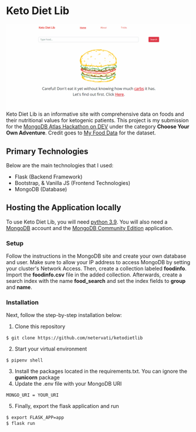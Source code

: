 # Keto Diet Lib
![alt text](https://raw.githubusercontent.com/netervati/ketodietlib/main/demo/demosite.gif)
Keto Diet Lib is an informative site with comprehensive data on foods and their nutritional values for ketogenic patients. This project is my submission for the [MongoDB Atlas Hackathon on DEV](https://dev.to/devteam/announcing-the-mongodb-atlas-hackathon-on-dev-4b6m) under the category **Choose Your Own Adventure**. Credit goes to [My Food Data](https://myfooddata.com/) for the dataset.

## Primary Technologies
Below are the main technologies that I used:
- Flask (Backend Framework)
- Bootstrap, & Vanilla JS (Frontend Technologies)
- MongoDB (Database)


## Hosting the Application locally
To use Keto Diet Lib, you will need [python 3.9](https://www.python.org/downloads/release/python-390/). You will also need a [MongoDB](https://www.mongodb.com/) account and the [MongoDB Community Edition](https://docs.mongodb.com/manual/administration/install-community/) application. 

### Setup
Follow the instructions in the MongoDB site and create your own database and user. Make sure to allow your IP address to access MongoDB by setting your cluster's Network Access. Then, create a collection labeled **foodinfo**. Import the **foodinfo.csv** file in the added collection. Afterwards, create a search index with the name **food_search** and set the index fields to **group** and **name**. 

### Installation
Next, follow the step-by-step installation below:
1. Clone this repository
```
$ git clone https://github.com/netervati/ketodietlib
```
2. Start your virtual environment
```
$ pipenv shell
```
3. Install the packages located in the requirements.txt. You can ignore the **gunicorn** package
4. Update the .env file with your MongoDB URI
```
MONGO_URI = YOUR_URI
```
5. Finally, export the flask application and run
```
$ export FLASK_APP=app
$ flask run
```